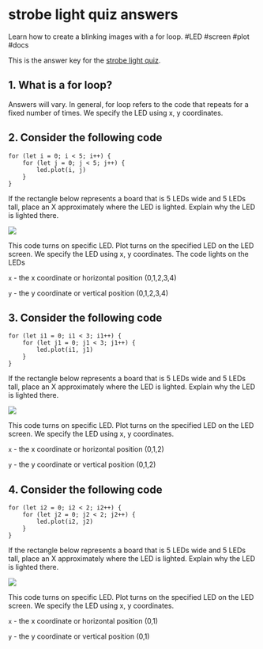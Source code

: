 # strobe light quiz answers

Learn how to create a blinking images with a for loop. #LED #screen #plot #docs

This is the answer key for the [strobe light quiz](/microbit/lessons/strobe-light/quiz).

## 1. What is a for loop?

Answers will vary. In general, for loop refers to the code that repeats for a fixed number of times. We specify the LED using x, y coordinates.

## 2. Consider the following code

```blocks
for (let i = 0; i < 5; i++) {
    for (let j = 0; j < 5; j++) {
        led.plot(i, j)
    }
}
```

If the rectangle below represents a board that is 5 LEDs wide and 5 LEDs tall, place an X approximately where the LED is lighted. Explain why the LED is lighted there.

![](/static/mb/lessons/cascade-0.png)

This code turns on specific LED. Plot turns on the specified LED on the LED screen. We specify the LED using x, y coordinates. The code lights on the LEDs

``x`` - the x coordinate or horizontal position (0,1,2,3,4)

``y`` - the y coordinate or vertical position (0,1,2,3,4)

## 3. Consider the following code

```blocks
for (let i1 = 0; i1 < 3; i1++) {
    for (let j1 = 0; j1 < 3; j1++) {
        led.plot(i1, j1)
    }
}
```

If the rectangle below represents a board that is 5 LEDs wide and 5 LEDs tall, place an X approximately where the LED is lighted. Explain why the LED is lighted there.

![](/static/mb/lessons/cascade-1.png)

This code turns on specific LED. Plot turns on the specified LED on the LED screen. We specify the LED using x, y coordinates.

``x`` - the x coordinate or horizontal position (0,1,2)

``y`` - the y coordinate or vertical position (0,1,2)

## 4. Consider the following code

```blocks
for (let i2 = 0; i2 < 2; i2++) {
    for (let j2 = 0; j2 < 2; j2++) {
        led.plot(i2, j2)
    }
}
```

If the rectangle below represents a board that is 5 LEDs wide and 5 LEDs tall, place an X approximately where the LED is lighted. Explain why the LED is lighted there.

![](/static/mb/lessons/cascade-2.png)

This code turns on specific LED. Plot turns on the specified LED on the LED screen. We specify the LED using x, y coordinates.

``x`` - the x coordinate or horizontal position (0,1)

``y`` - the y coordinate or vertical position (0,1)

